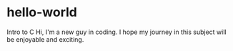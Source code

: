 # hello-world
Intro to C
Hi, I'm a new guy in coding. I hope my journey in this subject  will be enjoyable and exciting.
